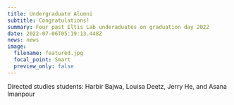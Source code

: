 ```yaml
---
title: Undergraduate Alumni
subtitle: Congratulations!
summary: Four past Eltis Lab underaduates on graduation day 2022
date: 2022-07-06T05:19:13.448Z
news: news
image:
  filename: featured.jpg
  focal_point: Smart
  preview_only: false
---
```

Directed studies students: Harbir Bajwa, Louisa Deetz, Jerry He, and Asana Imanpour